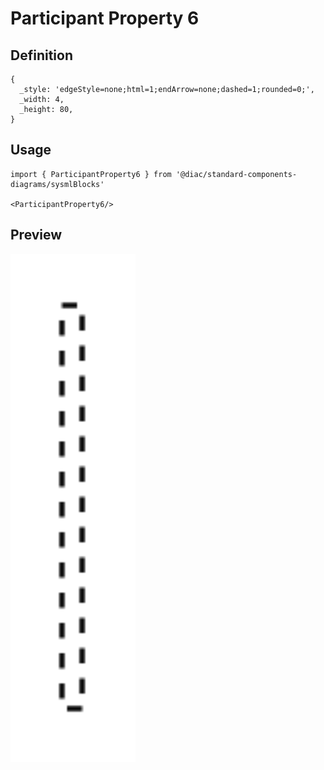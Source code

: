 # Participant Property 6

## Definition

```
{
  _style: 'edgeStyle=none;html=1;endArrow=none;dashed=1;rounded=0;',
  _width: 4,
  _height: 80,
}
```

## Usage

```
import { ParticipantProperty6 } from '@diac/standard-components-diagrams/sysmlBlocks'

<ParticipantProperty6/>
```

## Preview

<img src="./participant-property-6.png" width="200"/>
